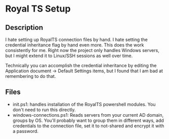 # Royal TS Setup

## Description

I hate setting up RoyalTS connection files by hand. I hate setting the credential inheritance flag by hand even more. This does the work consistently for me. Right now the project only handles Windows servers, but I might extend it to Linux/SSH sessions as well over time.

Technically you can accomplish the credential inheritance by editing the Application document -> Default Settings items, but I found that I am bad at remembering to do that.

## Files

* init.ps1: handles installation of the RoyalTS powershell modules. You don't need to run this directly.
* windows-connections.ps1: Reads servers from your current AD domain, groups by OS. You'll probably want to group them in different ways, add credentials to the connection file, set it to not-shared and encrypt it with a password. 

